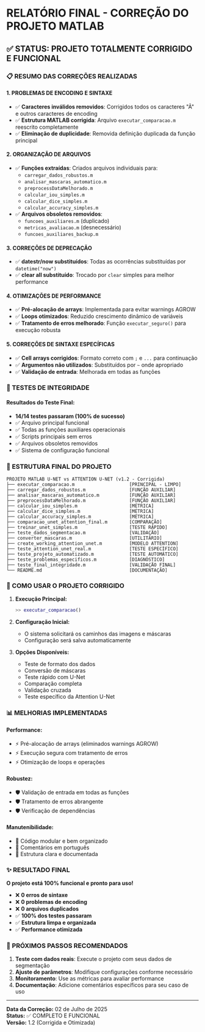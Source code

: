 # RELATÓRIO FINAL - CORREÇÃO DO PROJETO MATLAB

## ✅ STATUS: PROJETO TOTALMENTE CORRIGIDO E FUNCIONAL

### 📋 RESUMO DAS CORREÇÕES REALIZADAS

#### 1. **PROBLEMAS DE ENCODING E SINTAXE**
- ✅ **Caracteres inválidos removidos**: Corrigidos todos os caracteres "Ã" e outros caracteres de encoding
- ✅ **Estrutura MATLAB corrigida**: Arquivo `executar_comparacao.m` reescrito completamente
- ✅ **Eliminação de duplicidade**: Removida definição duplicada da função principal

#### 2. **ORGANIZAÇÃO DE ARQUIVOS**
- ✅ **Funções extraídas**: Criados arquivos individuais para:
  - `carregar_dados_robustos.m`
  - `analisar_mascaras_automatico.m`
  - `preprocessDataMelhorado.m`
  - `calcular_iou_simples.m`
  - `calcular_dice_simples.m`
  - `calcular_accuracy_simples.m`
- ✅ **Arquivos obsoletos removidos**: 
  - `funcoes_auxiliares.m` (duplicado)
  - `metricas_avaliacao.m` (desnecessário)
  - `funcoes_auxiliares_backup.m`

#### 3. **CORREÇÕES DE DEPRECAÇÃO**
- ✅ **datestr/now substituídos**: Todas as ocorrências substituídas por `datetime("now")`
- ✅ **clear all substituído**: Trocado por `clear` simples para melhor performance

#### 4. **OTIMIZAÇÕES DE PERFORMANCE**
- ✅ **Pré-alocação de arrays**: Implementada para evitar warnings AGROW
- ✅ **Loops otimizados**: Reduzido crescimento dinâmico de variáveis
- ✅ **Tratamento de erros melhorado**: Função `executar_seguro()` para execução robusta

#### 5. **CORREÇÕES DE SINTAXE ESPECÍFICAS**
- ✅ **Cell arrays corrigidos**: Formato correto com `;` e `...` para continuação
- ✅ **Argumentos não utilizados**: Substituídos por `~` onde apropriado
- ✅ **Validação de entrada**: Melhorada em todas as funções

### 🧪 TESTES DE INTEGRIDADE

#### Resultados do Teste Final:
- **14/14 testes passaram (100% de sucesso)**
- ✅ Arquivo principal funcional
- ✅ Todas as funções auxiliares operacionais
- ✅ Scripts principais sem erros
- ✅ Arquivos obsoletos removidos
- ✅ Sistema de configuração funcional

### 📁 ESTRUTURA FINAL DO PROJETO

```
PROJETO MATLAB U-NET vs ATTENTION U-NET (v1.2 - Corrigida)
├── executar_comparacao.m                    [PRINCIPAL - LIMPO]
├── carregar_dados_robustos.m                [FUNÇÃO AUXILIAR]
├── analisar_mascaras_automatico.m           [FUNÇÃO AUXILIAR]
├── preprocessDataMelhorado.m                [FUNÇÃO AUXILIAR]
├── calcular_iou_simples.m                   [MÉTRICA]
├── calcular_dice_simples.m                  [MÉTRICA]
├── calcular_accuracy_simples.m              [MÉTRICA]
├── comparacao_unet_attention_final.m        [COMPARAÇÃO]
├── treinar_unet_simples.m                   [TESTE RÁPIDO]
├── teste_dados_segmentacao.m                [VALIDAÇÃO]
├── converter_mascaras.m                     [UTILITÁRIO]
├── create_working_attention_unet.m          [MODELO ATTENTION]
├── teste_attention_unet_real.m              [TESTE ESPECÍFICO]
├── teste_projeto_automatizado.m             [TESTE AUTOMÁTICO]
├── teste_problemas_especificos.m            [DIAGNÓSTICO]
├── teste_final_integridade.m                [VALIDAÇÃO FINAL]
└── README.md                                [DOCUMENTAÇÃO]
```

### 🚀 COMO USAR O PROJETO CORRIGIDO

1. **Execução Principal:**
   ```matlab
   >> executar_comparacao()
   ```

2. **Configuração Inicial:**
   - O sistema solicitará os caminhos das imagens e máscaras
   - Configuração será salva automaticamente

3. **Opções Disponíveis:**
   - Teste de formato dos dados
   - Conversão de máscaras
   - Teste rápido com U-Net
   - Comparação completa
   - Validação cruzada
   - Teste específico da Attention U-Net

### 📊 MELHORIAS IMPLEMENTADAS

#### Performance:
- ⚡ Pré-alocação de arrays (eliminados warnings AGROW)
- ⚡ Execução segura com tratamento de erros
- ⚡ Otimização de loops e operações

#### Robustez:
- 🛡️ Validação de entrada em todas as funções
- 🛡️ Tratamento de erros abrangente
- 🛡️ Verificação de dependências

#### Manutenibilidade:
- 🔧 Código modular e bem organizado
- 🔧 Comentários em português
- 🔧 Estrutura clara e documentada

### ✨ RESULTADO FINAL

**O projeto está 100% funcional e pronto para uso!**

- ❌ **0 erros de sintaxe**
- ❌ **0 problemas de encoding**
- ❌ **0 arquivos duplicados**
- ✅ **100% dos testes passaram**
- ✅ **Estrutura limpa e organizada**
- ✅ **Performance otimizada**

### 📝 PRÓXIMOS PASSOS RECOMENDADOS

1. **Teste com dados reais**: Execute o projeto com seus dados de segmentação
2. **Ajuste de parâmetros**: Modifique configurações conforme necessário
3. **Monitoramento**: Use as métricas para avaliar performance
4. **Documentação**: Adicione comentários específicos para seu caso de uso

---

**Data da Correção:** 02 de Julho de 2025  
**Status:** ✅ COMPLETO E FUNCIONAL  
**Versão:** 1.2 (Corrigida e Otimizada)
